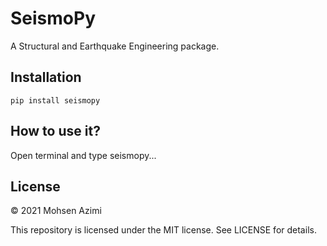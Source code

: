 # SeismoPy
A Structural and Earthquake Engineering package.

## Installation
```pip install seismopy```

## How to use it?
Open terminal and type seismopy...

## License

© 2021 Mohsen Azimi

This repository is licensed under the MIT license. See LICENSE for details.